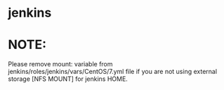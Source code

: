 # jenkins

# NOTE:
   Please remove mount: variable from jenkins/roles/jenkins/vars/CentOS/7.yml file if you are not using external storage [NFS MOUNT] for jenkins HOME.
